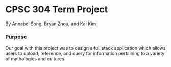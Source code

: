 # CPSC 304 Term Project

By Annabel Song, Bryan Zhou, and Kai Kim

### Purpose
Our goal with this project was to design a full stack application which allows users to upload, reference, and query for information pertaining to a 
variety of mythologies and cultures.
